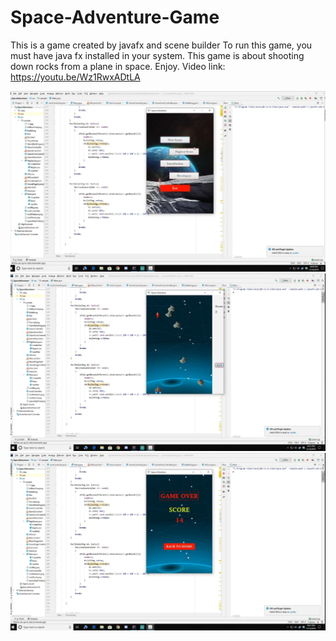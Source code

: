 # Space-Adventure-Game
This is a game created by javafx and scene builder
To run this game, you must have java fx installed in your system. 
This game is about shooting down rocks from a plane in space.
Enjoy.
Video link: https://youtu.be/Wz1RwxADtLA

![Alt text](1.jpg?raw=true "Optional Title")
![Alt text](2.jpg?raw=true "Optional Title")
![Alt text](3.jpg?raw=true "Optional Title")
